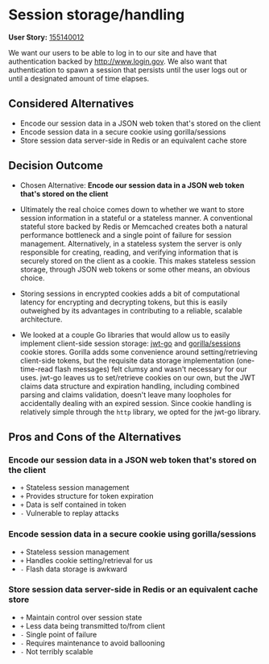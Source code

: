 # Session storage/handling

**User Story:** [155140012](https://www.pivotaltracker.com/story/show/155140012)

We want our users to be able to log in to our site and have that authentication backed by <http://www.login.gov>. We also want that authentication to spawn a session that persists until the user logs out or until a designated amount of time elapses.

## Considered Alternatives

* Encode our session data in a JSON web token that's stored on the client
* Encode session data in a secure cookie using gorilla/sessions
* Store session data server-side in Redis or an equivalent cache store

## Decision Outcome

* Chosen Alternative: **Encode our session data in a JSON web token that's stored on the client**

* Ultimately the real choice comes down to whether we want to store session information in a stateful or a stateless manner. A conventional stateful store backed by Redis or Memcached creates both a natural performance bottleneck and a single point of failure for session management. Alternatively, in a stateless system the server is only responsible for creating, reading, and verifying information that is securely stored on the client as a cookie. This makes stateless session storage, through JSON web tokens or some other means, an obvious choice.

* Storing sessions in encrypted cookies adds a bit of computational latency for encrypting and decrypting tokens, but this is easily outweighed by its advantages in contributing to a reliable, scalable architecture.

* We looked at a couple Go libraries that would allow us to easily implement client-side session storage: [jwt-go](https://github.com/dgrijalva/jwt-go) and [gorilla/sessions](https://github.com/gorilla/sessions) cookie stores. Gorilla adds some convenience around setting/retrieving client-side tokens, but the requisite data storage implementation (one-time-read flash messages) felt clumsy and wasn't necessary for our uses. jwt-go leaves us to set/retrieve cookies on our own, but the JWT claims data structure and expiration handling, including combined parsing and claims validation, doesn't leave many loopholes for accidentally dealing with an expired session. Since cookie handling is relatively simple through the `http` library, we opted for the jwt-go library.

## Pros and Cons of the Alternatives <!-- optional -->

### Encode our session data in a JSON web token that's stored on the client

* `+` Stateless session management
* `+` Provides structure for token expiration
* `+` Data is self contained in token
* `-` Vulnerable to replay attacks

### Encode session data in a secure cookie using gorilla/sessions

* `+` Stateless session management
* `+` Handles cookie setting/retrieval for us
* `-` Flash data storage is awkward

### Store session data server-side in Redis or an equivalent cache store

* `+` Maintain control over session state
* `+` Less data being transmitted to/from client
* `-` Single point of failure
* `-` Requires maintenance to avoid ballooning
* `-` Not terribly scalable

